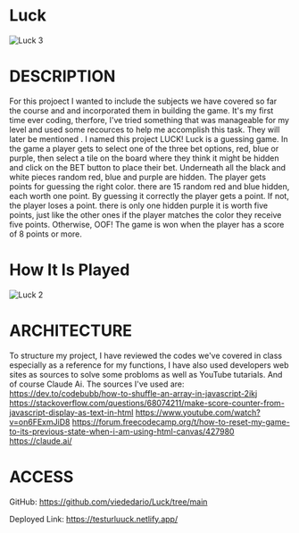 # Luck

![Luck 3](https://github.com/user-attachments/assets/d2ce4bc3-c7a7-4fb0-ad2c-290865b4a214)



# DESCRIPTION
For this projoect I wanted to include the subjects we have covered so far the course and and incorporated them in building the game. It's my first time ever coding, therfore, I've tried something that was manageable for my level and used some recources to help me accomplish this task. They will later be mentioned . I named this project LUCK!
Luck is a guessing game. In the game a player gets to select one of the three bet options, red, blue or purple, then select  a tile on the board where they think it might be hidden and click on the BET button to place their bet. Underneath all the black and white pieces random red, blue and purple are hidden. The player gets points for guessing the right color. there are 15 random red and blue hidden, each worth one point. By guessing it correctly the player gets a point. If not, the player loses a point. there is only one hidden purple it is worth five points, just like the other ones if the player matches the color they receive five points. Otherwise, OOF! 
The game is won when the player has a score of 8 points or more.


# How It Is Played
![Luck 2](https://github.com/user-attachments/assets/2272e6a2-b318-4f50-9268-6083b6927f32)



# ARCHITECTURE
To structure my project, I have reviewed the codes we've covered in class especially as a reference for my functions, I have also used developers web sites as sources to solve some probloms as well as YouTube tutarials. And of course Claude Ai.
The sources I've used are:
https://dev.to/codebubb/how-to-shuffle-an-array-in-javascript-2ikj
https://stackoverflow.com/questions/68074211/make-score-counter-from-javascript-display-as-text-in-html
https://www.youtube.com/watch?v=on6FExmJiD8
https://forum.freecodecamp.org/t/how-to-reset-my-game-to-its-previous-state-when-i-am-using-html-canvas/427980
https://claude.ai/


# ACCESS
GitHub: https://github.com/viededario/Luck/tree/main

Deployed Link: https://testurluuck.netlify.app/




